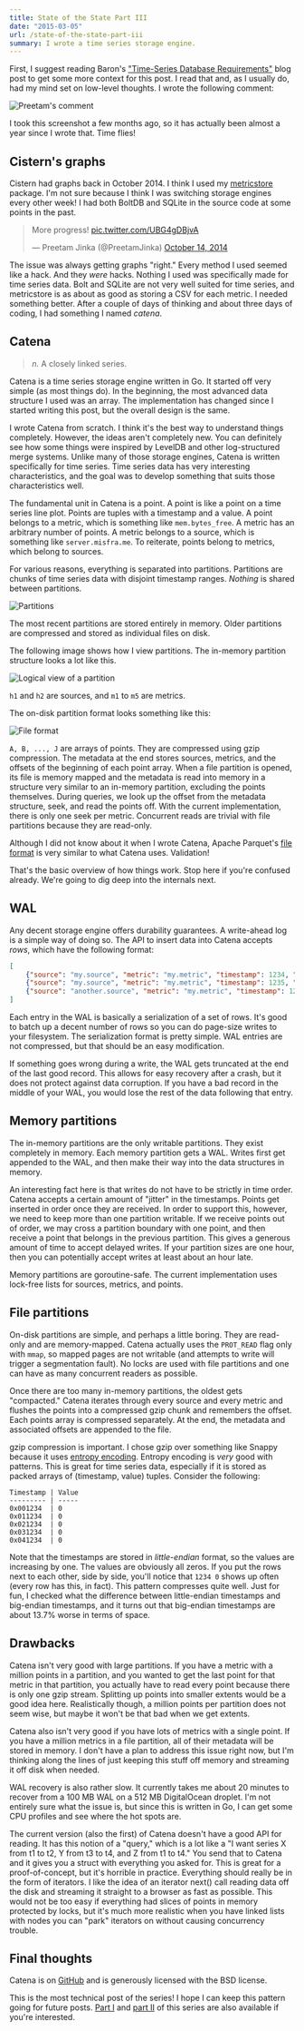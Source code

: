 ```yaml
---
title: State of the State Part III
date: "2015-03-05"
url: /state-of-the-state-part-iii
summary: I wrote a time series storage engine.
---
```


First, I suggest reading Baron's ["Time-Series Database Requirements"](http://www.xaprb.com/blog/2014/06/08/time-series-database-requirements/) blog post to get some more context for this post. I read that and, as I usually do, had my mind set on low-level thoughts. I wrote the following comment:

![Preetam's comment](http://static.misfra.me/images/posts/state-of-the-state-part-iii/preetam-comment.jpg)

I took this screenshot a few months ago, so it has actually been almost a year since I wrote that. Time flies!

Cistern's graphs
---
Cistern had graphs back in October 2014. I think I used my [metricstore](https://github.com/Preetam/metricstore) package. I'm not sure because I think I was switching storage engines every other week! I had both BoltDB and SQLite in the source code at some points in the past.

<blockquote class="twitter-tweet" lang="en"><p>More progress! <a href="http://t.co/UBG4gDBjvA">pic.twitter.com/UBG4gDBjvA</a></p>&mdash; Preetam Jinka (@PreetamJinka) <a href="https://twitter.com/PreetamJinka/status/521866847608922112">October 14, 2014</a></blockquote>
<script async src="//platform.twitter.com/widgets.js" charset="utf-8"></script>

The issue was always getting graphs "right."  Every method I used seemed like a hack. And they *were* hacks. Nothing I used was specifically made for time series data. Bolt and SQLite are not very well suited for time series, and metricstore is as about as good as storing a CSV for each metric. I needed something better. After a couple of days of thinking and about three days of coding, I had something I named *catena*.

Catena
---
> *n.* A closely linked series.

Catena is a time series storage engine written in Go. It started off very simple (as most things do). In the beginning, the most advanced data structure I used was an array. The implementation has changed since I started writing this post, but the overall design is the same.

I wrote Catena from scratch. I think it's the best way to understand things completely. However, the ideas aren't completely new. You can definitely see how some things were inspired by LevelDB and other log-structured merge systems. Unlike many of those storage engines, Catena is written specifically for time series. Time series data has very interesting characteristics, and the goal was to develop something that suits those characteristics well.

The fundamental unit in Catena is a point. A point is like a point on a time series line plot. Points are tuples with a timestamp and a value. A point belongs to a metric, which is something like `mem.bytes_free`. A metric has an arbitrary number of points. A metric belongs to a source, which is something like `server.misfra.me`. To reiterate, points belong to metrics, which belong to sources.

For various reasons, everything is separated into partitions. Partitions are chunks of time series data with disjoint timestamp ranges. *Nothing* is shared between partitions.

![Partitions](http://static.misfra.me/images/posts/state-of-the-state-part-iii/partitions.jpg)

The most recent partitions are stored entirely in memory. Older partitions are compressed and stored as individual files on disk.

The following image shows how I view partitions. The in-memory partition structure looks a lot like this.

![Logical view of a partition](http://static.misfra.me/images/posts/state-of-the-state-part-iii/partition-view.jpg)

`h1` and `h2` are sources, and `m1` to `m5` are metrics.

The on-disk partition format looks something like this:

![File format](http://static.misfra.me/images/posts/state-of-the-state-part-iii/file-format.jpg)

`A, B, ..., J` are arrays of points. They are compressed using gzip compression.
The metadata at the end stores sources, metrics, and the offsets of the beginning of each point array. When a file partition is opened, its file is memory mapped and the metadata is read into memory in a structure very similar to an in-memory partition, excluding the points themselves. During queries, we look up the offset from the metadata structure, seek, and read the points off. With the current implementation, there is only one seek per metric. Concurrent reads are trivial with file partitions because they are read-only.

Although I did not know about it when I wrote Catena, Apache Parquet's [file format](http://parquet.incubator.apache.org/documentation/latest/) is very similar to what Catena uses. Validation!

That's the basic overview of how things work. Stop here if you're confused already. We're going to dig deep into the internals next.

WAL
---
Any decent storage engine offers durability guarantees. A write-ahead log is a simple way of doing so. The API to insert data into Catena accepts *rows*, which have the following format:

```json
[
    {"source": "my.source", "metric": "my.metric", "timestamp": 1234, "value": 0.5},
    {"source": "my.source", "metric": "my.metric", "timestamp": 1235, "value": 0.7},
    {"source": "another.source", "metric": "my.metric", "timestamp": 1234, "value": 2.12}
]
```

Each entry in the WAL is basically a serialization of a set of rows. It's good to batch up a decent number of rows so you can do page-size writes to your filesystem. The serialization format is pretty simple. WAL entries are not compressed, but that should be an easy modification.

If something goes wrong during a write, the WAL gets truncated at the end of the last good record. This allows for easy recovery after a crash, but it does not protect against data corruption. If you have a bad record in the middle of your WAL, you would lose the rest of the data following that entry.

Memory partitions
---
The in-memory partitions are the only writable partitions. They exist completely in memory. Each memory partition gets a WAL. Writes first get appended to the WAL, and then make their way into the data structures in memory.

An interesting fact here is that writes do not have to be strictly in time order. Catena accepts a certain amount of "jitter" in the timestamps. Points get inserted in order once they are received. In order to support this, however, we need to keep more than one partition writable. If we receive points out of order, we may cross a partition boundary with one point, and then receive a point that belongs in the previous partition. This gives a generous amount of time to accept delayed writes. If your partition sizes are one hour, then you can potentially accept writes at least about an hour late.

Memory partitions are goroutine-safe. The current implementation uses lock-free lists for sources, metrics, and points.

File partitions
---
On-disk partitions are simple, and perhaps a little boring. They are read-only and are memory-mapped. Catena actually uses the `PROT_READ` flag only with `mmap`, so mapped pages are not writable (and attempts to write will trigger a segmentation fault). No locks are used with file partitions and one can have as many concurrent readers as possible.

Once there are too many in-memory partitions, the oldest gets "compacted." Catena iterates through every source and every metric and flushes the points into a compressed gzip chunk and remembers the offset. Each points array is compressed separately. At the end, the metadata and associated offsets are appended to the file.

gzip compression is important. I chose gzip over something like Snappy because it uses [entropy encoding](https://en.wikipedia.org/wiki/Entropy_encoding). Entropy encoding is *very* good with patterns. This is great for time series data, especially if it is stored as packed arrays of (timestamp, value) tuples. Consider the following:
```
Timestamp | Value
--------- | -----
0x001234  | 0
0x011234  | 0
0x021234  | 0
0x031234  | 0
0x041234  | 0
```

Note that the timestamps are stored in *little-endian* format, so the values are increasing by one. The values are obviously all zeros. If you put the rows next to each other, side by side, you'll notice that `1234 0` shows up often (every row has this, in fact). This pattern compresses quite well. Just for fun, I checked what the difference between little-endian timestamps and big-endian timestamps, and it turns out that big-endian timestamps are about 13.7% worse in terms of space.

Drawbacks
---
Catena isn't very good with large partitions. If you have a metric with a million points in a partition, and you wanted to get the last point for that metric in that partition, you actually have to read every point because there is only one gzip stream. Splitting up points into smaller extents would be a good idea here. Realistically though, a million points per partition does not seem wise, but maybe it won't be that bad when we get extents.

Catena also isn't very good if you have lots of metrics with a single point. If you have a million metrics in a file partition, all of their metadata will be stored in memory. I don't have a plan to address this issue right now, but I'm thinking along the lines of just keeping this stuff off memory and streaming it off disk when needed.

WAL recovery is also rather slow. It currently takes me about 20 minutes to recover from a 100 MB WAL on a 512 MB DigitalOcean droplet. I'm not entirely sure what the issue is, but since this is written in Go, I can get some CPU profiles and see where the hot spots are.

The current version (also the first) of Catena doesn't have a good API for reading. It has this notion of a "query," which is a lot like a "I want series X from t1 to t2, Y from t3 to t4, and Z from t1 to t4." You send that to Catena and it gives you  a struct with everything you asked for. This is great for a proof-of-concept, but it's horrible in practice. Everything should really be in the form of iterators. I like the idea of an iterator next() call reading data off the disk and streaming it straight to a browser as fast as possible. This would not be too easy if everything had slices of points in memory protected by locks, but it's much more realistic when you have linked lists with nodes you can "park" iterators on without causing concurrency trouble.

Final thoughts
---
Catena is on [GitHub](https://github.com/Preetam/catena) and is generously licensed with the BSD license.

This is the most technical post of the series! I hope I can keep this pattern going for future posts. [Part I](http://misfra.me/state-of-the-state) and [part II](http://misfra.me/state-of-the-state-part-ii) of this series are also available if you're interested.
